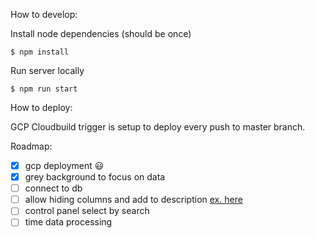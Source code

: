 How to develop:

Install node dependencies (should be once)
```
$ npm install
```

Run server locally
```
$ npm run start
```

How to deploy:

GCP Cloudbuild trigger is setup to deploy every push to master branch.

Roadmap:

- [x] gcp deployment 😃
- [x] grey background to focus on data
- [ ] connect to db
- [ ] allow hiding columns and add to description [ex. here](https://ant.design/components/table/#components-table-demo-expand)
- [ ] control panel select by search
- [ ] time data processing
